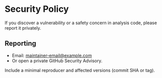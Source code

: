 # Security Policy

If you discover a vulnerability or a safety concern in analysis code, please report it privately.

## Reporting
- Email: <maintainer-email@example.com>
- Or open a private GitHub Security Advisory.

Include a minimal reproducer and affected versions (commit SHA or tag).
